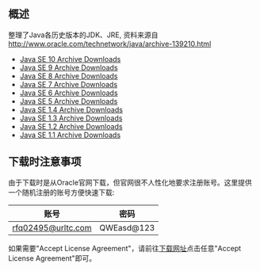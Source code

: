 ## 概述

整理了Java各历史版本的JDK、JRE, 资料来源自 http://www.oracle.com/technetwork/java/archive-139210.html

* [Java SE 10 Archive Downloads](./markdown/10.md)
* [Java SE 9 Archive Downloads](./markdown/9.md)
* [Java SE 8 Archive Downloads](./markdown/8.md)
* [Java SE 7 Archive Downloads](./markdown/7.md)
* [Java SE 6 Archive Downloads](./markdown/6.md)
* [Java SE 5 Archive Downloads](./markdown/5.md)
* [Java SE 1.4 Archive Downloads](./markdown/1.4.md)
* [Java SE 1.3 Archive Downloads](./markdown/1.3.md)
* [Java SE 1.2 Archive Downloads](./markdown/1.2.md)
* [Java SE 1.1 Archive Downloads](./markdown/1.1.md)

## 下载时注意事项

由于下载时是从Oracle官网下载，但官网很不人性化地要求注册账号。这里提供一个随机注册的账号方便快速下载:

|    账号  | 密码 
| ------ | ------
| rfq02495@urltc.com  | QWEasd@123

如果需要"Accept License Agreement"，请前往[下载网址](http://www.oracle.com/technetwork/java/javase/downloads/java-archive-javase10-4425482.html)点击任意"Accept License Agreement"即可。
